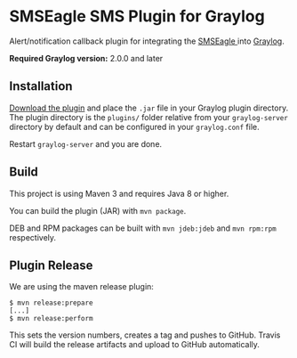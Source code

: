 SMSEagle SMS Plugin for Graylog
=============================


Alert/notification callback plugin for integrating the [SMSEagle ](https://www.smseagle.eu) into [Graylog](https://www.graylog.org/).

**Required Graylog version:** 2.0.0 and later

## Installation

[Download the plugin](https://bitbucket.org/proximus/smseagle-graylog/downloads/)
and place the `.jar` file in your Graylog plugin directory. The plugin directory
is the `plugins/` folder relative from your `graylog-server` directory by default
and can be configured in your `graylog.conf` file.

Restart `graylog-server` and you are done.

## Build

This project is using Maven 3 and requires Java 8 or higher.

You can build the plugin (JAR) with `mvn package`.

DEB and RPM packages can be built with `mvn jdeb:jdeb` and `mvn rpm:rpm` respectively.

## Plugin Release

We are using the maven release plugin:

```
$ mvn release:prepare
[...]
$ mvn release:perform
```

This sets the version numbers, creates a tag and pushes to GitHub. Travis CI will build the release artifacts and upload to GitHub automatically.
